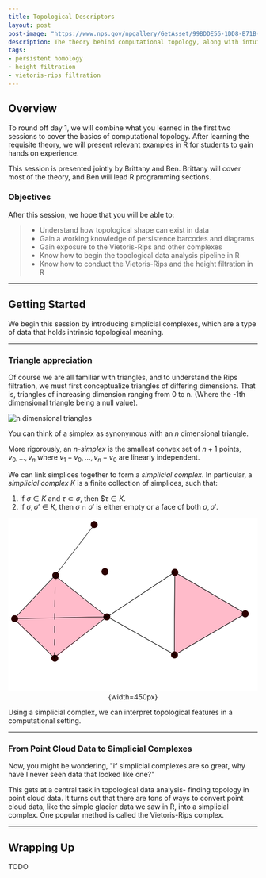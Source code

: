 ```yaml
---
title: Topological Descriptors
layout: post
post-image: "https://www.nps.gov/npgallery/GetAsset/99BDDE56-1DD8-B71B-0BF0D34E843D9014/proxy/hires?"
description: The theory behind computational topology, along with intuitive examples
tags:
- persistent homology
- height filtration
- vietoris-rips filtration
---
```


## Overview

To round off day 1, we will combine what you learned in the first two sessions to cover
the basics of computational topology. After learning the requisite theory,
we will present relevant examples in R for students to gain hands on experience.

This session is presented jointly by Brittany and Ben. Brittany will cover most of the
theory, and Ben will lead R programming sections.

### Objectives

After this session, we hope that you will  be able to:

> - Understand how topological shape can exist in data
> - Gain a working knowledge of persistence barcodes and diagrams
> - Gain exposure to the Vietoris-Rips and other complexes
> - Know how to begin the topological data analysis pipeline in R
> - Know how to conduct the Vietoris-Rips and the height filtration in R

---

## Getting Started

We begin this session by introducing simplicial complexes, which are 
a type of data that holds intrinsic topological meaning.

---

### Triangle appreciation

Of course we are all familiar with triangles, and to understand the Rips filtration, we must first conceptualize triangles of differing dimensions. That is, triangles of increasing dimension ranging from 0 to n. (Where the -1th dimensional triangle being a null value).

![n dimensional triangles](https://i.stack.imgur.com/O6xtg.png)

You can think of a simplex as synonymous with an $n$ dimensional triangle. 

More rigorously,
an *n-simplex* is the smallest convex set of $n+1$ points,
$v_0,...,v_{n}$ where $v_1-v_0,...,v_{n}-v_0$ are linearly independent.

We can link simplices together to form a *simplicial complex*. In particular, a *simplicial complex* $K$
is a finite collection of simplices, such that:
1. If $\sigma \in K$ and $\tau \subset \sigma$, then $$\tau \in K$.
2. If $\sigma, \sigma'\in K$, then $\sigma \cap \sigma'$ is either empty or a face of both $\sigma, \sigma'$.


<center>

![](../assets/images/tda-rips/simplicialcomplex.svg){width=450px}

</center>

Using a simplicial complex, we can interpret topological features in a computational setting.

---

### From Point Cloud Data to Simplicial Complexes

Now, you might be wondering, "if simplicial complexes are so great, why have I never seen data
that looked like one?"

This gets at a central task in topological data analysis- finding topology in point cloud data.
It turns out that there are tons of ways to convert point cloud data, like the simple glacier data we 
saw in R, into a simplicial complex. One popular method is called the Vietoris-Rips complex.

---




## Wrapping Up

TODO
